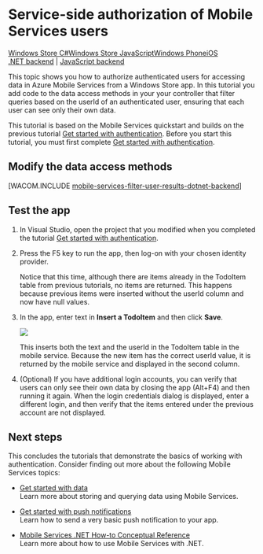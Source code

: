 <properties pageTitle="Service-side authorization (Windows Store) | Mobile Dev Center" metaKeywords="" description="Learn how to authorize users in the .NET backend of Azure Mobile Services." metaCanonical="" services="" documentationCenter="Mobile" title="Service-side authorization of Mobile Services users" authors="glenga" solutions="" manager="" editor="" />

# Service-side authorization of Mobile Services users

<div class="dev-center-tutorial-selector sublanding"><a href="/zh-cn/documentation/articles/mobile-services-dotnet-backend-windows-store-dotnet-authorize-users-in-scripts" title="Windows Store C#" class="current">Windows Store C#</a><a href="/zh-cn/documentation/articles/mobile-services-dotnet-backend-windows-store-javascript-authorize-users-in-scripts" title="Windows Store JavaScript">Windows Store JavaScript</a><a href="/zh-cn/documentation/articles/mobile-services-dotnet-backend-windows-phone-authorize-users-in-scripts" title="Windows Phone">Windows Phone</a><a href="/zh-cn/documentation/articles/mobile-services-dotnet-backend-ios-authorize-users-in-scripts" title="iOS">iOS</a></div>
<div class="dev-center-tutorial-subselector"><a href="/zh-cn/documentation/articles/mobile-services-dotnet-backend-windows-store-dotnet-authorize-users-in-scripts/" title=".NET backend" class="current">.NET backend</a> | <a href="/zh-cn/documentation/articles/mobile-services-windows-store-dotnet-authorize-users-in-scripts/"  title="JavaScript backend">JavaScript backend</a></div>

This topic shows you how to authorize authenticated users for accessing data in Azure Mobile Services from a Windows Store app. In this tutorial you add code to the data access methods in your your controller that filter queries based on the userId of an authenticated user, ensuring that each user can see only their own data.

This tutorial is based on the Mobile Services quickstart and builds on the previous tutorial [Get started with authentication]. Before you start this tutorial, you must first complete [Get started with authentication].  

## <a name="register-scripts"></a>Modify the data access methods

[WACOM.INCLUDE [mobile-services-filter-user-results-dotnet-backend](../includes/mobile-services-filter-user-results-dotnet-backend.md)] 


## Test the app

1. In Visual Studio, open the project that you modified when you completed the tutorial [Get started with authentication].

2. Press the F5 key to run the app, then log-on with your chosen identity provider. 

   	Notice that this time, although there are items already in the TodoItem table from previous tutorials, no items are returned. This happens because previous items were inserted without the userId column and now have null values.

3. In the app, enter text in **Insert a TodoItem** and then click **Save**.

   	![][3]

   	This inserts both the text and the userId in the TodoItem table in the mobile service. Because the new item has the correct userId value, it is returned by the mobile service and displayed in the second column.

6. (Optional) If you have additional login accounts, you can verify that users can only see their own data by closing the app (Alt+F4) and then running it again. When the login credentials dialog is displayed, enter a different login, and then verify that the items entered under the previous account are not displayed. 

## Next steps

This concludes the tutorials that demonstrate the basics of working with authentication. Consider finding out more about the following Mobile Services topics:

* [Get started with data]
  <br/>Learn more about storing and querying data using Mobile Services.

* [Get started with push notifications] 
  <br/>Learn how to send a very basic push notification to your app.
  
* [Mobile Services .NET How-to Conceptual Reference]
  <br/>Learn more about how to use Mobile Services with .NET.

<!-- Anchors. -->
[Register server scripts]: #register-scripts
[Next Steps]:#next-steps

<!-- Images. -->

[3]: ./media/mobile-services-dotnet-backend-windows-store-dotnet-authorize-users-in-scripts/mobile-quickstart-startup.png

<!-- URLs. -->
[Get started with Mobile Services]: /zh-cn/documentation/articles/mobile-services-dotnet-backend-windows-store-get-started
[Get started with data]: /zh-cn/documentation/articles/mobile-services-dotnet-backend-windows-store-dotnet-get-started-data
[Get started with authentication]: /zh-cn/documentation/articles/mobile-services-dotnet-backend-windows-store-dotnet-get-started-users
[Get started with push notifications]: /zh-cn/documentation/articles/mobile-services-dotnet-backend-windows-store-dotnet-get-started-push

[Mobile Services .NET How-to Conceptual Reference]: /zh-cn/documentation/articles/mobile-services-windows-dotnet-how-to-use-client-library/
